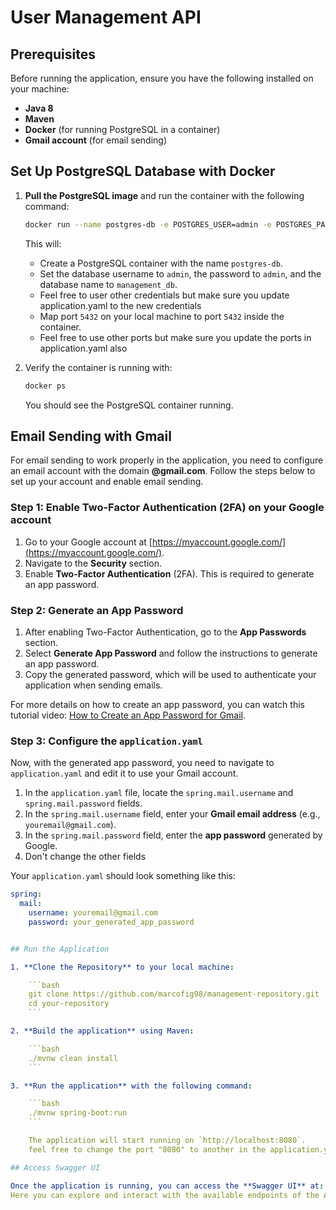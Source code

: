 # User Management API

## Prerequisites

Before running the application, ensure you have the following installed on your machine:

- **Java 8** 
- **Maven**
- **Docker** (for running PostgreSQL in a container)
- **Gmail account** (for email sending)

## Set Up PostgreSQL Database with Docker

1. **Pull the PostgreSQL image** and run the container with the following command:

    ```bash
    docker run --name postgres-db -e POSTGRES_USER=admin -e POSTGRES_PASSWORD=admin -e POSTGRES_DB=management_db -p 5432:5432 -d postgres:latest
    ```

    This will:
    - Create a PostgreSQL container with the name `postgres-db`.
    - Set the database username to `admin`, the password to `admin`, and the database name to `management_db`.
    - Feel free to user other credentials but make sure you update application.yaml to the new credentials
    - Map port `5432` on your local machine to port `5432` inside the container.
    - Feel free to use other ports but make sure you update the ports in application.yaml also

2. Verify the container is running with:

    ```bash
    docker ps
    ```

    You should see the PostgreSQL container running.


## Email Sending with Gmail

For email sending to work properly in the application, you need to configure an email account with the domain **@gmail.com**. Follow the steps below to set up your account and enable email sending.

### Step 1: Enable Two-Factor Authentication (2FA) on your Google account

1. Go to your Google account at [https://myaccount.google.com/](https://myaccount.google.com/).
2. Navigate to the **Security** section.
3. Enable **Two-Factor Authentication** (2FA). This is required to generate an app password.

### Step 2: Generate an App Password

1. After enabling Two-Factor Authentication, go to the **App Passwords** section.
2. Select **Generate App Password** and follow the instructions to generate an app password.
3. Copy the generated password, which will be used to authenticate your application when sending emails.

For more details on how to create an app password, you can watch this tutorial video: [How to Create an App Password for Gmail](https://www.youtube.com/watch?v=GsXyF5Zb5UY).

### Step 3: Configure the `application.yaml`

Now, with the generated app password, you need to navigate to `application.yaml` and edit it to use your Gmail account.

1. In the `application.yaml` file, locate the `spring.mail.username` and `spring.mail.password` fields.
2. In the `spring.mail.username` field, enter your **Gmail email address** (e.g., `youremail@gmail.com`).
3. In the `spring.mail.password` field, enter the **app password** generated by Google.
4. Don't change the other fields

Your `application.yaml` should look something like this:


```yaml
spring:
  mail:
    username: youremail@gmail.com
    password: your_generated_app_password 


## Run the Application

1. **Clone the Repository** to your local machine:

    ```bash
    git clone https://github.com/marcofig98/management-repository.git
    cd your-repository
    ```

2. **Build the application** using Maven:

    ```bash
    ./mvnw clean install
    ```

3. **Run the application** with the following command:

    ```bash
    ./mvnw spring-boot:run
    ```

    The application will start running on `http://localhost:8080`.
    feel free to change the port "8080" to another in the application.yaml, if you do it you should update the port in swagger url also

## Access Swagger UI

Once the application is running, you can access the **Swagger UI** at: http://localhost:8080/api/swagger-ui.html
Here you can explore and interact with the available endpoints of the API.




